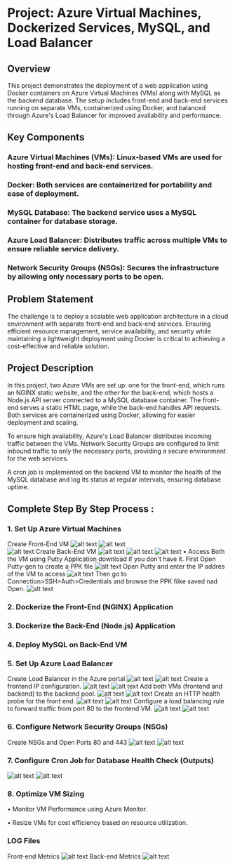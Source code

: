 # Project: Azure Virtual Machines, Dockerized Services, MySQL, and Load Balancer

## Overview
This project demonstrates the deployment of a web application using Docker containers on Azure Virtual Machines (VMs) along with MySQL as the backend database. The setup includes front-end and back-end services running on separate VMs, containerized using Docker, and balanced through Azure's Load Balancer for improved availability and performance.

## Key Components
### Azure Virtual Machines (VMs): Linux-based VMs are used for hosting front-end and back-end services.
### Docker: Both services are containerized for portability and ease of deployment.
### MySQL Database: The backend service uses a MySQL container for database storage.
### Azure Load Balancer: Distributes traffic across multiple VMs to ensure reliable service delivery.
### Network Security Groups (NSGs): Secures the infrastructure by allowing only necessary ports to be open.

## Problem Statement
The challenge is to deploy a scalable web application architecture in a cloud environment with separate front-end and back-end services. Ensuring efficient resource management, service availability, and security while maintaining a lightweight deployment using Docker is critical to achieving a cost-effective and reliable solution.

## Project Description
In this project, two Azure VMs are set up: one for the front-end, which runs an NGINX static website, and the other for the back-end, which hosts a Node.js API server connected to a MySQL database container. The front-end serves a static HTML page, while the back-end handles API requests. Both services are containerized using Docker, allowing for easier deployment and scaling.

To ensure high availability, Azure's Load Balancer distributes incoming traffic between the VMs. Network Security Groups are configured to limit inbound traffic to only the necessary ports, providing a secure environment for the web services.

A cron job is implemented on the backend VM to monitor the health of the MySQL database and log its status at regular intervals, ensuring database uptime.

## Complete Step By Step Process :
### 1. Set Up Azure Virtual Machines
Create Front-End VM
![alt text](Screenshots/frontvm1.PNG)
![alt text](Screenshots/frontvm2.PNG)  
![alt text](Screenshots/backvm3.PNG)
Create Back-End VM
![alt text](Screenshots/backensvm1.PNG)
![alt text](Screenshots/backvm2.PNG)
![alt text](Screenshots/fronbtvm3.PNG)
• Access Both the VM using Putty Application download if you don't have it. 
First Open Putty-gen to create a PPK file 
![alt text](<Screenshots/putty gen front vm.PNG>)
Open Putty and enter the IP addres of the VM to access
![alt text](<Screenshots/putty 1 ip.PNG>)
Then go to Connection>SSH>Auth>Credentials and browse the PPK filke saved nad Open.
![alt text](<Screenshots/putty open.PNG>)

### 2. Dockerize the Front-End (NGINX) Application
### 3. Dockerize the Back-End (Node.js) Application
### 4.  Deploy MySQL on Back-End VM
### 5. Set Up Azure Load Balancer
Create Load Balancer in the Azure portal
![alt text](Screenshots/Load1.PNG)
![alt text](Screenshots/load2.PNG)
Create a frontend IP configuration.
![alt text](Screenshots/load3.PNG)
![alt text](Screenshots/load4.PNG)
Add both VMs (frontend and backend) to the backend pool.
![alt text](Screenshots/load5.PNG)
![alt text](Screenshots/load6.PNG)
Create an HTTP health probe for the front end.
![alt text](Screenshots/loadhealth.PNG)
![alt text](Screenshots/image.png)
Configure a load balancing rule to forward traffic from port 80 to the frontend VM.
![alt text](Screenshots/loadrule.PNG)
![alt text](Screenshots/image-1.png)

### 6. Configure Network Security Groups (NSGs)
Create NSGs and Open Ports 80 and 443
![alt text](<Screenshots/Frontend nsg.PNG>)
![alt text](<Screenshots/backend nsg.PNG>)

### 7. Configure Cron Job for Database Health Check (Outputs)
![alt text](<Screenshots/Sql cornjob.PNG>)
![alt text](<Screenshots/corn job 2.PNG>)

### 8. Optimize VM Sizing
• Monitor VM Performance using Azure Monitor. 

• Resize VMs for cost efficiency based on resource utilization.

### LOG Files
Front-end Metrics
![alt text](<Screenshots/frontend metrics.PNG>)
Back-end Metrics
![alt text](<Screenshots/backend metrics.PNG>)


